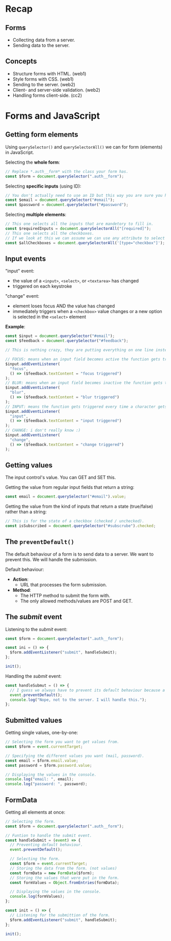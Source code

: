 # Recap

## Forms

- Collecting data from a server.
- Sending data to the server.

## Concepts

- Structure forms with HTML. (web1)
- Style forms with CSS. (web1)
- Sending to the server. (web2)
- Client- and server-side validation. (web2)
- Handling forms client-side. (cc2)

# Forms and JavaScript

## Getting form elements

Using `querySelector()` and `querySelectorAll()` we can for form (elements) in JavaScript.

Selecting the **whole form**:

```javascript
// Replace *.auth__form* with the class your form has.
const $form = document.querySelector(".auth__form");
```

Selecting **specific inputs** (using ID):

```javascript
// You don't actually need to use an ID but this way you are sure you have the specific input you want to select.
const $email = document.querySelector("#email");
const $password = document.querySelector("#password");
```

Selecting **multiple elements**:

```javascript
// This one selects all the inputs that are mandetory to fill in.
const $requiredInputs = document.querySelectorAll("[required]");
// This one selects all the checkboxes.
// If we look at this we can assume we can use any attribute to select things by using this style of selector.
const $allCheckboxes = document.querySelectorAll('[type="checkbox"]');
```

## Input events

"input" event:

- the value of a `<input>`, `<select>`, or `<textarea>` has changed
- triggered on each keystroke

"change" event:

- element loses focus AND the value has changed
- immediately triggers when a `<checkbox>` value changes or a new option is selected in the `<select>` element

**Example**:

```javascript
const $input = document.querySelector("#email");
const $feedback = document.querySelector("#feedback");

// This is nothing crazy, they are putting everything on one line instead of making a separate handle function.

// FOCUS: means when an input field becomes active the function gets triggered.
$input.addEventListener(
  "focus",
  () => ($feedback.textContent = "focus triggered")
);
// BLUR: means when an input field becomes inactive the function gets trigered.
$input.addEventListener(
  "blur",
  () => ($feedback.textContent = "blur triggered")
);
// INPUT: means the function gets triggered every time a character gets typed in an input field.
$input.addEventListener(
  "input",
  () => ($feedback.textContent = "input triggered")
);
// CHANGE: i don't really know :)
$input.addEventListener(
  "change",
  () => ($feedback.textContent = "change triggered")
);
```

## Getting values

The input control's value. You can GET and SET this.

Getting the value from regular input fields that return a string:

```javascript
const email = document.querySelector("#email").value;
```

Getting the value from the kind of inputs that return a state (true/false) rather than a string:

```javascript
// This is for the state of a checkbox (checked / unchecked).
const isSubscribed = document.querySelector("#subscrube").checked;
```

## The `preventDefault()`

The default behaviour of a form is to send data to a server. We want to prevent this. We will handle the submission.

Default behaviour:

- **Action**:
  - URL that processes the form submission.
- **Method**:
  - The HTTP method to submit the form with.
  - The only allowed methods/values are POST and GET.

## The _submit_ event

Listening to the _submit_ event:

```javascript
const $form = document.querySelector(".auth__form");

const ini = () => {
  $form.addEventListener("submit", handleSubmit);
};

init();
```

Handling the _submit_ event:

```javascript
const handleSubmut = () => {
  // I guess we always have to prevent its default behaviour because a form always wants to sent data to a server but in CC we never let it.
  event.preventDefault();
  console.log("Nope, not to the server. I will handle this.");
};
```

## Submitted values

Getting single values, one-by-one:

```javascript
// Selecting the form you want to get values from.
const $form = event.currentTarget;

// Specifying the different values you want (mail, password).
const email = $form.email.value;
const password = $form.password.value;

// Displaying the values in the console.
console.log("email: ", email);
console.log("password: ", password);
```

## FormData

Getting all elements at once:

```javascript
// Selecting the form.
const $form = document.querySelector(".auth__form");

// Funtion to handle the submit event.
const handleSubmit = (event) => {
  // Preventing default behaviour.
  event.preventDefault();

  // Selecting the form.
  const $form = event.currentTarget;
  // Storing the data from the form. (not values)
  const formData = new FormData($form);
  // Storing the values that were put in the form.
  const formValues = Object.fromEntries(formData);

  // Displaying the values in the console.
  console.log(formValues);
};

const init = () => {
  // Listening for the submittion of the form.
  $form.addEventListener("submit", handleSubmit);
};

init();
```
